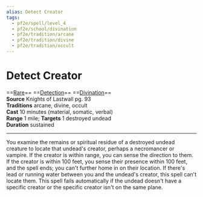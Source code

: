 ```yaml
---
alias: Detect Creator
tags:
  - pf2e/spell/level_4
  - pf2e/school/divination
  - pf2e/tradition/arcane
  - pf2e/tradition/divine
  - pf2e/tradition/occult
---
```


# Detect Creator

==[Rare](Rare.md)== ==[Detection](Detection.md)== ==[Divination](Divination.md)==  
__Source__ Knights of Lastwall pg. 93  
**Traditions** arcane, divine, occult  
**Cast** 10 minutes (material, somatic, verbal)  
**Range** 1 mile; **Targets** 1 destroyed undead  
**Duration** sustained

---

You examine the remains or spiritual residue of a destroyed undead creature to locate that undead's creator, perhaps a necromancer or vampire. If the creator is within range, you can sense the direction to them. If the creator is within 100 feet, you sense their presence within 100 feet, and the spell ends; you can't further home in on their location. If there's lead or running water between you and the undead's creator, this spell can't locate them. This spell fails automatically if the undead doesn't have a specific creator or the specific creator isn't on the same plane.
